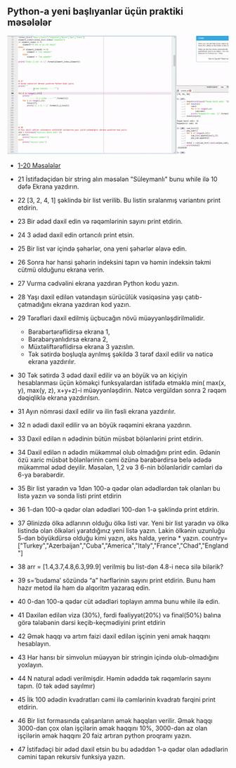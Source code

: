 ## Python-a yeni başlıyanlar üçün praktiki məsələlər

![ScreenShot](/screenshot.gif)


* [1-20 Məsələlər](https://github.com/sooleymanli/Python-Exercises-1)
* 21 İstifadəçidən bir string alın məsələn "Süleymanlı" bunu while ilə 10 dəfə Ekrana yazdırın.
* 22 [3, 2, 4, 1]  şəklində bir list verilib. Bu listin sıralanmış variantını print etdirin.
* 23 Bir ədəd daxil edin və rəqəmlərinin sayını print etdirin.
* 24 3 ədəd daxil  edin ortancılı print etsin.
* 25 Bir list var içində şəhərlər, ona yeni şəhərlər əlavə edin.
* 26 Sonra hər hansi şəhərin indeksini tapın və həmin indeksin təkmi cütmü olduğunu ekrana verin.
* 27 Vurma cədvəlini ekrana yazdıran Python kodu yazın.
* 28 Yaşı daxil edilən vətəndaşın sürücülük vəsiqəsinə yaşı çatıb-çatmadığını ekrana yazdıran kod yazın.
* 29 Tərəfləri daxil edilmiş üçbucağın növü müəyyənləşdirilməlidir.
  * Bərabərtərəflidirsə ekrana 1, 
  * Bərabəryanlıdırsa ekrana 2, 
  * Müxtəliftərəflidirsə ekrana 3 yazıslın. 
  * Tək sətirdə boşluqla ayrılmış şəkildə 3 tərəf daxil edilir və nəticə ekrana yazdırılır.
* 30 Tək sətirdə 3 ədəd daxil edilir və ən böyük və ən kiçiyin hesablanması üçün
 köməkçi funksyalardan istifadə etməklə min( max(x, y), max(y, z), x+y+z)-i müəyyənləşdirin.
 Nətcə vergüldən sonra 2 rəqəm dəqiqliklə ekrana yazdırılsın. 
* 31 Ayın nömrəsi daxil edilir və ilin fəsli ekrana yazdırılır.
* 32 n ədədi daxil edilir və ən böyük rəqəmini ekrana yazdırın.
* 33 Daxil edilən n ədədinin bütün müsbət bölənlərini print etdirin.
* 34  Daxil edilən n ədədin mükəmməl olub olmadığını print edin.
 Ədənin özü xaric müsbət bölənlərinin cəmi özünə bərabərdirsə belə ədədə mükəmməl ədəd deyilir.
 Məsələn, 1,2 və 3    6-nin bölənləridir cəmləri də 6-ya bərabərdir. 
* 35 Bir list yaradın və 1dən 100-ə qədər olan ədədlərdən tək olanları bu listə yazın və sonda listi print etdirin    
* 36 1-dən 100-ə qədər olan ədədləri 100-dən 1-ə şəklində print etdirin.
* 37  Əlinizdə ölkə adlarının olduğu ölkə listi var.
 Yeni bir list yaradın və ölkə listində olan ölkələri yaratdığınız yeni listə yazın. 
 Lakin ölkənin uzunluğu 5-dən böyükdürsə olduğu kimi yazın, əks halda, yerinə * yazın.
country=["Turkey","Azerbaijan","Cuba","America","Italy","France","Chad","England"]
* 38 arr = [1.4,3.7,4.8,6.3,99.9] verilmiş bu list-dən 4.8-i necə silə bilərik?
* 39 s=’budama’ sözündə “a” hərflərinin sayını print etdirin. Bunu həm hazır metod ilə həm də alqoritm yazaraq edin.
* 40 0-dan 100-ə qədər cüt ədədləri toplayın amma bunu while ilə edin.
* 41  Daxilən edilən viza (30%), fərdi fəaliyyət(20%) və final(50%) balına görə tələbənin dərsi keçib-keçmədiyini print etdirin
* 42 Əmək haqqı və artım faizi daxil edilən işçinin yeni əmək haqqını hesablayın.
* 43 Hər hansı bir simvolun müəyyən bir stringin içində olub-olmadığını yoxlayın.
* 44 N natural ədədi verilmişdir. Həmin ədəddə tək rəqəmlərin sayını tapın. (0 tək ədəd sayılmır)
* 45 İlk 100 ədədin kvadratları cəmi ilə cəmlərinin kvadratı fərqini print etdirin.
* 46 Bir list formasında çalışanların əmək haqqları verilir. Əmək haqqı 3000-dən çox olan işçilərin əmək haqqını 10%, 3000-dən az olan işçilərin əmək haqqını 20 faiz artıran python proqramı yazın.

* 47 İstifadəçi bir ədəd daxil etsin bu bu ədəddən 1-ə qədər olan ədədlərin cəmini tapan rekursiv funksiya yazın.


